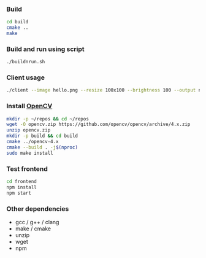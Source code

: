 ### Build

```sh
cd build
cmake ..
make
```

### Build and run using script

```sh
./buildnrun.sh
```

### Client usage

```sh
./client --image hello.png --resize 100x100 --brightness 100 --output new.png
```

### Install [OpenCV](https://docs.opencv.org/4.x/d7/d9f/tutorial_linux_install.html)

```sh
mkdir -p ~/repos && cd ~/repos
wget -O opencv.zip https://github.com/opencv/opencv/archive/4.x.zip
unzip opencv.zip
mkdir -p build && cd build
cmake ../opencv-4.x
cmake --build . -j$(nproc)
sudo make install
```

### Test frontend 
    
```sh
cd frontend
npm install
npm start
```

### Other dependencies
- gcc / g++ / clang
- make / cmake
- unzip
- wget
- npm